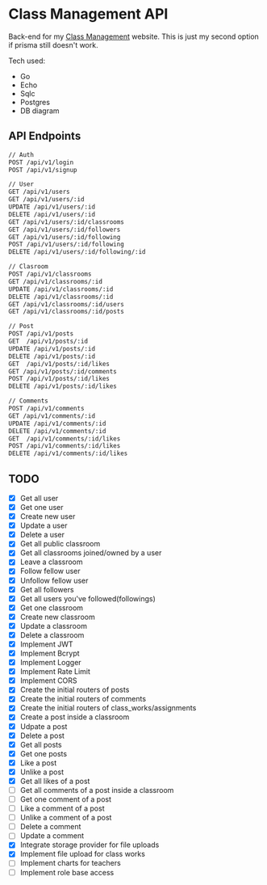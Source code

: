# Class Management API

Back-end for my [Class Management](https://class-management.vercel.app)  website. This is just my second option if prisma still doesn't work.

Tech used:
- Go
- Echo
- Sqlc
- Postgres
- DB diagram

## API Endpoints

```diff
// Auth
POST /api/v1/login
POST /api/v1/signup

// User
GET /api/v1/users
GET /api/v1/users/:id
UPDATE /api/v1/users/:id
DELETE /api/v1/users/:id
GET /api/v1/users/:id/classrooms
GET /api/v1/users/:id/followers
GET /api/v1/users/:id/following
POST /api/v1/users/:id/following
DELETE /api/v1/users/:id/following/:id

// Clasroom
POST /api/v1/classrooms
GET /api/v1/classrooms/:id
UPDATE /api/v1/classrooms/:id
DELETE /api/v1/classrooms/:id
GET /api/v1/classrooms/:id/users
GET /api/v1/classrooms/:id/posts

// Post
POST /api/v1/posts
GET  /api/v1/posts/:id
UPDATE /api/v1/posts/:id
DELETE /api/v1/posts/:id
GET  /api/v1/posts/:id/likes
GET /api/v1/posts/:id/comments
POST /api/v1/posts/:id/likes
DELETE /api/v1/posts/:id/likes

// Comments
POST /api/v1/comments
GET /api/v1/comments/:id
UPDATE /api/v1/comments/:id
DELETE /api/v1/comments/:id
GET  /api/v1/comments/:id/likes
POST /api/v1/comments/:id/likes
DELETE /api/v1/comments/:id/likes
```

## TODO
- [x] Get all user
- [x] Get one user
- [x] Create new user
- [x] Update a user
- [x] Delete a user
- [x] Get all public classroom
- [x] Get all classrooms joined/owned by a user
- [x] Leave a classroom
- [x] Follow fellow user
- [x] Unfollow fellow user
- [x] Get all followers
- [x] Get all users you've followed(followings)
- [x] Get one classroom
- [x] Create new classroom
- [x] Update a classroom
- [x] Delete a classroom
- [x] Implement JWT
- [x] Implement Bcrypt
- [x] Implement Logger
- [x] Implement Rate Limit
- [x] Implement CORS
- [x] Create the initial routers of posts
- [x] Create the initial routers of comments
- [x] Create the initial routers of class_works/assignments
- [x] Create a post inside a classroom
- [x] Udpate a post
- [x] Delete a post
- [x] Get all posts
- [x] Get one posts
- [x] Like a post
- [x] Unlike a post
- [x] Get all likes of a post
- [ ] Get all comments of a post inside a classroom
- [ ] Get one comment of a post
- [ ] Like a comment of a post
- [ ] Unlike a comment of a post
- [ ] Delete a comment
- [ ] Update a comment
- [x] Integrate storage provider for file uploads 
- [x] Implement file upload for class works
- [ ] Implement charts for teachers
- [ ] Implement role base access